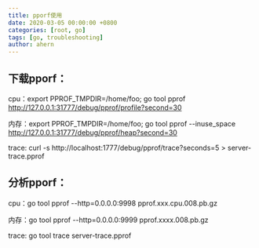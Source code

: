 ```yaml
---
title: pporf使用
date: 2020-03-05 00:00:00 +0800
categories: [root, go]
tags: [go, troubleshooting]
author: ahern
---
```


## 下载pporf：
cpu：export PPROF_TMPDIR=/home/foo; go tool pprof http://127.0.0.1:31777/debug/pprof/profile?second=30

内存：export PPROF_TMPDIR=/home/foo; go tool pprof --inuse_space http://127.0.0.1:31777/debug/pprof/heap?second=30

trace: curl -s http://localhost:1777/debug/pprof/trace?seconds=5 > server-trace.pprof

## 分析pporf：
cpu：go tool pprof --http=0.0.0.0:9998 pprof.xxx.cpu.008.pb.gz

内存：go tool pprof --http=0.0.0.0:9999 pprof.xxxx.008.pb.gz

trace: go tool trace server-trace.pprof
